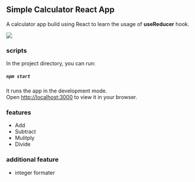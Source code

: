 ## Simple Calculator React App

A calculator app build using React to learn the usage of **useReducer** hook.

<img src="https://github.com/lonebots/Simple-React-Calculator-App/blob/master/resource/simplecalculator.png" >

### scripts

In the project directory, you can run:

##### `npm start`

It runs the app in the development mode.\
Open [http://localhost:3000](http://localhost:3000) to view it in your browser.

### features

  - Add
  - Subtract
  - Mulitply
  - Divide
  
### additional feature
  - integer formater
